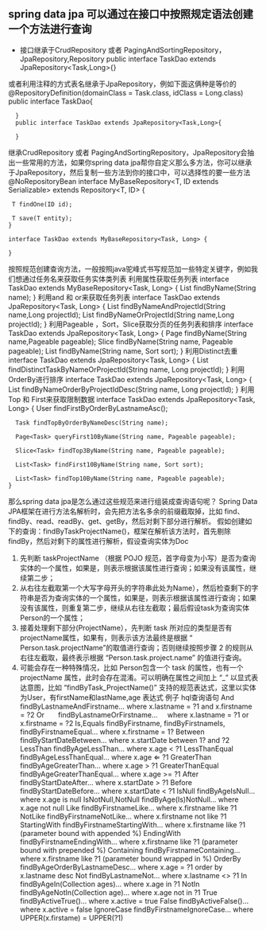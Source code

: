 spring data jpa 可以通过在接口中按照规定语法创建一个方法进行查询
---
* 接口继承于CrudRepository 或者 PagingAndSortingRepository，JpaRepository,Repository
  public interface TaskDao extends JpaRepository<Task,Long>{}

 或者利用注释的方式表名继承于JpaRepository，例如下面这俩种是等价的
      @RepositoryDefinition(domainClass = Task.class, idClass = Long.class)
      public interface TaskDao{

      }
      public interface TaskDao extends JpaRepository<Task,Long>{

      }
 继承CrudRepository 或者 PagingAndSortingRepository，JpaRepository会抽出一些常用的方法，如果你spring data jpa帮你自定义那么多方法，你可以继承于JpaRepository，然后复制一些方法到你的接口中，可以选择性的要一些方法
    @NoRepositoryBean
    interface MyBaseRepository<T, ID extends Serializable> extends Repository<T, ID> {

     T findOne(ID id);

     T save(T entity);
    }
 
    interface TaskDao extends MyBaseRepository<Task, Long> {

    }
 按照规范创建查询方法，一般按照java驼峰式书写规范加一些特定关键字，例如我们想通过任务名来获取任务实体类列表
利用属性获取任务列表
    interface TaskDao extends MyBaseRepository<Task, Long> {
     List<Task> findByName(String name);
    }
 利用and 和 or来获取任务列表
    interface TaskDao extends JpaRepository<Task, Long> {
     List<Task> findByNameAndProjectId(String name,Long projectId);
     List<Task> findByNameOrProjectId(String name,Long projectId);
    }
 利用Pageable ，Sort，Slice获取分页的任务列表和排序
    interface TaskDao extends JpaRepository<Task, Long> {
     Page<Task> findByName(String name,Pageable pageable);
     Slice<Task> findByName(String name, Pageable pageable);
     List<Task> findByName(String name, Sort sort);
    }
 利用Distinct去重
    interface TaskDao extends JpaRepository<Task, Long> {
     List<Person> findDistinctTaskByNameOrProjectId(String name, Long projectId);
    }
 利用OrderBy进行排序
    interface TaskDao extends JpaRepository<Task, Long> {
     List<Person> findByNameOrderByProjectIdDesc(String name, Long projectId);
    }
 利用 Top 和 First来获取限制数据
    interface TaskDao extends JpaRepository<Task, Long> {
      User findFirstByOrderByLastnameAsc();
 
      Task findTopByOrderByNameDesc(String name);

      Page<Task> queryFirst10ByName(String name, Pageable pageable);

      Slice<Task> findTop3ByName(String name, Pageable pageable);

      List<Task> findFirst10ByName(String name, Sort sort);

      List<Task> findTop10ByName(String name, Pageable pageable);
    }
 
那么spring data jpa是怎么通过这些规范来进行组装成查询语句呢？
Spring Data JPA框架在进行方法名解析时，会先把方法名多余的前缀截取掉，比如 find、findBy、read、readBy、get、getBy，然后对剩下部分进行解析。
假如创建如下的查询：findByTaskProjectName()，框架在解析该方法时，首先剔除 findBy，然后对剩下的属性进行解析，假设查询实体为Doc
  1. 先判断 taskProjectName （根据 POJO 规范，首字母变为小写）是否为查询实体的一个属性，如果是，则表示根据该属性进行查询；如果没有该属性，继续第二步；
  2. 从右往左截取第一个大写字母开头的字符串此处为Name），然后检查剩下的字符串是否为查询实体的一个属性，如果是，则表示根据该属性进行查询；如果没有该属性，则重复第二步，继续从右往左截取；最后假设task为查询实体Person的一个属性；
  3. 接着处理剩下部分(ProjectName），先判断 task 所对应的类型是否有projectName属性，如果有，则表示该方法最终是根据 “ Person.task.projectName”的取值进行查询；否则继续按照步骤 2 的规则从右往左截取，最终表示根据 “Person.task.project.name” 的值进行查询。
  4. 可能会存在一种特殊情况，比如 Person包含一个 task 的属性，也有一个 projectName 属性，此时会存在混淆。可以明确在属性之间加上 “_” 以显式表达意图，比如 “findByTask_ProjectName()”
支持的规范表达式，这里以实体为User，有firstName和lastName,age
    表达式             例子                            hql查询语句
    And               findByLastnameAndFirstname…     where x.lastname = ?1 and x.firstname = ?2
    Or                findByLastnameOrFirstname…      where x.lastname = ?1 or x.firstname = ?2
    Is,Equals         findByFirstname,
                      findByFirstnameIs,
                      findByFirstnameEqual…           where x.firstname = 1?
    Between           findByStartDateBetween…         where x.startDate between 1? and ?2
    LessThan          findByAgeLessThan…              where x.age < ?1
    LessThanEqual     findByAgeLessThanEqual…         where x.age ⇐ ?1
    GreaterThan       findByAgeGreaterThan…           where x.age > ?1
    GreaterThanEqual  findByAgeGreaterThanEqual…      where x.age >= ?1
    After             findByStartDateAfter…           where x.startDate > ?1
    Before            findByStartDateBefore…          where x.startDate < ?1
    IsNull            findByAgeIsNull…                where x.age is null
    IsNotNull,NotNull findByAge(Is)NotNull…           where x.age not null
    Like              findByFirstnameLike…            where x.firstname like ?1
    NotLike           findByFirstnameNotLike…         where x.firstname not like ?1
    StartingWith      findByFirstnameStartingWith…    where x.firstname like ?1 (parameter bound with appended %)
    EndingWith        findByFirstnameEndingWith…      where x.firstname like ?1 (parameter bound with prepended %)
    Containing        findByFirstnameContaining…      where x.firstname like ?1 (parameter bound wrapped in %)
    OrderBy           findByAgeOrderByLastnameDesc…   where x.age = ?1 order by x.lastname desc
    Not               findByLastnameNot…              where x.lastname <> ?1
    In                findByAgeIn(Collection ages)…   where x.age in ?1
    NotIn             findByAgeNotIn(Collection age)… where x.age not in ?1
    True              findByActiveTrue()…             where x.active = true
    False             findByActiveFalse()…            where x.active = false
    IgnoreCase        findByFirstnameIgnoreCase…      where UPPER(x.firstame) = UPPER(?1)

